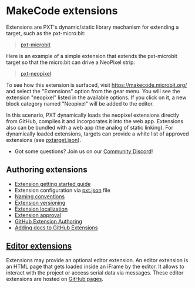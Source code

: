 # MakeCode extensions

Extensions are PXT's dynamic/static library mechanism for extending a target, such as the
pxt-micro:bit:

> [pxt-microbit](https://github.com/microsoft/pxt-microbit)

Here is an example of a simple extension that extends the pxt-microbit target 
so that the micro:bit can drive a NeoPixel strip:

> [pxt-neopixel](https://github.com/microsoft/pxt-neopixel)

To see how this extension is surfaced, visit https://makecode.microbit.org/ and select the "Extensions" option from the gear menu. You will see the extension "neopixel" listed in the available options. If you click on it, a new block category named "Neopixel" will be added to the editor. 

In this scenario, PXT dynamically loads the neopixel extensions directly from GitHub, compiles it and incorporates it into the web app. Extensions also can be bundled with a web app (the analog of static linking). For dynamically loaded extensions, targets can provide a white list of approved extensions (see [pxtarget.json](/targets/pxtarget#bundleddirs-string-)).

* Got some questions? Join us on our [Community Discord](https://aka.ms/makecodecommunity)!

## Authoring extensions

* [Extension getting started guide](/extensions/getting-started)
* Extension configuration via [pxt.json](/extensions/pxt-json) file
* [Naming conventions](/extensions/naming-conventions)
* [Extension versioning](/extensions/versioning)
* [Extension localization](/extensions/localization)
* [Extension approval](/extensions/approval)
* [GitHub Extension Authoring](/extensions/github-authoring)
* [Adding docs to GitHub Extensions](/extensions/github-docs)

## [Editor extensions](/extensions/extensions)

Extensions may provide an optional editor extension. An editor extension is an HTML page that gets loaded inside an iFrame by the editor. It allows to interact with the project or access serial data via messages. These editor extensions are hosted on [GitHub pages](https://pages.github.com/).
